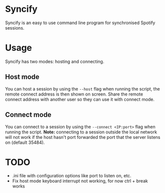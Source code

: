 # Syncify

Syncify is an easy to use command line program for synchronised Spotify sessions.

# Usage

Syncify has two modes: hosting and connecting.

## Host mode

You can host a session by using the `--host` flag when running the script,  the remote connect address is then shown on screen. Share the remote connect address with another user so they can use it with connect mode.

## Connect mode

You can connect to a session by using the `--connect <IP:port>` flag when running the script. **Note:** connecting to a session outside the local network will not work if the host hasn't port forwarded the port that the server listens on (default 35484). 


# TODO

* .ini file with configuration options like port to listen on, etc.
* Fix host mode keyboard interrupt not working, for now ctrl + break works
